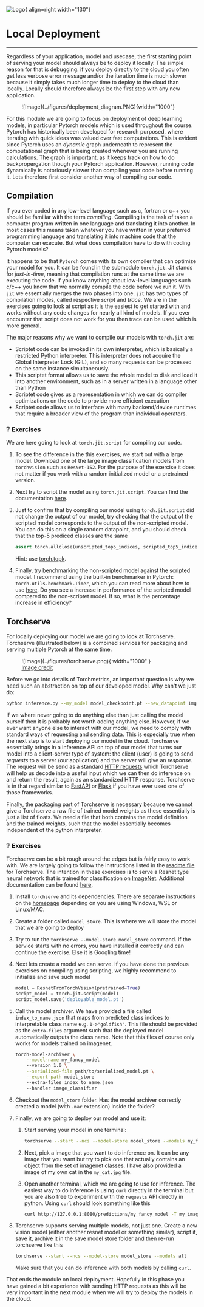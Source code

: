 ![Logo](../figures/icons/pytorch.png){ align=right width="130"}

# Local Deployment

---

Regardless of your application, model and usecase, the first starting point of serving your model should always be to
deploy it locally. The simple reason for that is debugging: if you deploy directly to the cloud you often get less
verbose error message and/or the iteration time is much slower because it simply takes much longer time to deploy
to the cloud than locally. Locally should therefore always be the first step with any new application.

<figure markdown>
![Image](../figures/deployment_diagram.PNG){width="1000"}
</figure>

For this module we are going to focus on deployment of deep learning models, in particular Pytorch models which is used
throughout the course. Pytorch has historically been developed for research purposed, where iterating with quick ideas
was valued over fast computations. This is evident since Pytorch uses an *dynamic* graph underneath to represent the
computational graph that is being created whenever you are running calculations. The graph is important, as it keeps
track on how to do backpropergation though your Pytorch application. However, running code dynamically is notoriously
slower than compiling your code before running it. Lets therefore first consider another way of compiling our code.

## Compilation

If you ever coded in any low-level language such as c, fortran or c++ you should be familiar with the term *compiling*.
Compiling is the task of taken a computer program written in one language and translating it into another. In most cases
this means taken whatever you have written in your preferred programming language and translating it into machine code
that the computer can execute. But what does compilation have to do with coding Pytorch models?

It happens to be that `Pytorch` comes with its own compiler that can optimize your model for you. It can be found in
the submodule `torch.jit`. Jit stands for *just-in-time*, meaning that compilation runs at the same time we are
executing the code. If you know anything about low-level languages such c/c++ you know that we normally compile the code
before we run it. With `jit` we essentially merges the two phases into one. `jit` has two types of compilation modes,
called respective *script* and *trace*. We are in the exercises going to look at script as it is the easiest to get
started with and works without any code changes for nearly all kind of models. If you ever encounter that script does
not work for you then trace can be used which is more general.

The major reasons why we want to compile our models with `torch.jit` are:

* Scriptet code can be invoked in its own interpreter, which is basically a restricted Python interpreter.
    This interpreter does not acquire the Global Interpreter Lock (GIL), and so many requests can be processed on the
    same instance simultaneously.
* This scriptet format allows us to save the whole model to disk and load it into another environment, such as in a
    server written in a language other than Python
* Scriptet code gives us a representation in which we can do compiler optimizations on the code to provide
    more efficient execution
* Scriptet code allows us to interface with many backend/device runtimes that require a broader view of the
    program than individual operators.

### ❔ Exercises

We are here going to look at `torch.jit.script` for compiling our code.

1. To see the difference in the this exercises, we start out with a large model. Download one of the large image
    classification models from `torchvision` such as `ResNet-152`. For the purpose of the exercise it does not matter
    if you work with a random initialized model or a pretrained version.

2. Next try to script the model using `torch.jit.script`. You can find the documentation
    [here](https://pytorch.org/docs/stable/generated/torch.jit.script.html#torch.jit.script).

3. Just to confirm that by compiling our model using `torch.jit.script` did not change the output of our model, try
    checking that the output of the scripted model corresponds to the output of the non-scripted model. You can do this
    on a single random datapoint, and you should check that the top-5 prediced classes are the same

    ```python
    assert torch.allclose(unscripted_top5_indices, scripted_top5_indices)
    ```

    Hint: use [torch.topk](https://pytorch.org/docs/stable/generated/torch.topk.html).

4. Finally, try benchmarking the non-scripted model against the scripted model. I recommend using the built-in
    benchmarker in Pytorch: `torch.utils.benchmark.Timer`, which you can read more about how to use
    [here](https://pytorch.org/tutorials/recipes/recipes/benchmark.html). Do you see a increase in performance of the
    scripted model compared to the non-scriptet model. If so, what is the percentage increase in efficiency?

## Torchserve

For locally deploying our model we are going to look at Torchserve. Torchserve (illustrated below) is a combined
services for packaging and serving multiple Pytorch at the same time.

<!-- markdownlint-disable -->
<figure markdown>
![Image](../figures/torchserve.png){ width="1000" }
<figcaption>
<a href="https://aws.amazon.com/blogs/machine-learning/deploying-pytorch-models-for-inference-at-scale-using-torchserve/"> Image credit </a>
</figcaption>
</figure>
<!-- markdownlint-restore -->

Before we go into details of Torchmetrics, an important question is why we need such an abstraction on top of our
developed model. Why can't we just do:

```bash
python inference.py --my_model model_checkpoint.pt --new_datapoint img.png
```

If we where never going to do anything else than just calling the model ourself then it is probably not worth adding
anything else. However, if we ever want anyone else to interact with our model, we need to comply with standard ways
of requesting and sending data. This is especially true when the next step is to start deploying our model in the cloud.
Torchserve essentially brings in a inference API on top of our model that turns our model into a client-server type of
system: the client (user) is going to send *requests* to a server (our application) and the server will give an
*response*. The request will be send as a standard
[HTTP requests](https://en.wikipedia.org/wiki/Hypertext_Transfer_Protocol)
which Torchserve will help us decode into a useful input which we can then do inference on and return the result, again
as an standardized HTTP response. Torchserve is in that regard similar to
[FastAPI](https://fastapi.tiangolo.com/) or [Flask](https://flask.palletsprojects.com/en/2.2.x/) if you have ever
used one of those frameworks.

Finally, the packaging part of Torchserve is necessary because we cannot give a Torchserve a raw file of trained model
weights as these essentially is just a list of floats. We need a file that both contains the model definition and the
trained weights, such that the model essentially becomes independent of the python interpreter.

### ❔ Exercises

Torchserve can be a bit rough around the edges but is fairly easy to work with. We are largely going to follow the
instructions listed in the [readme file](https://github.com/pytorch/serve/blob/master/README.md#serve-a-model) for
Torchserve. The intention in these exercises is to serve a Resnet type neural network that is trained for classification
on [ImageNet](https://www.image-net.org/). Additional documentation can be found [here](https://pytorch.org/serve/).

1. Install `torchserve` and its dependencies. There are separate instructions on the
    [homepage](https://github.com/pytorch/serve) depending on you are using Windows, WSL or Linux/MAC.

2. Create a folder called `model_store`. This is where we will store the model that we are going to deploy

3. Try to run the `torchserve --model-store model_store` command. If the service starts with no errors, you
    have installed it correctly and can continue the exercise. Else it is Googling time!

4. Next lets create a model we can serve. If you have done the previous exercises on compiling using scripting, we
    highly recommend to initialize and save such model

    ```python
    model = ResnetFromTorchVision(pretrained=True)
    script_model = torch.jit.script(model)
    script_model.save('deployable_model.pt')
    ```

5. Call the model archiver. We have provided a file called `index_to_name.json` that maps from predicted class
    indices to interpretable class name e.g. `1->"goldfish"`. This file should be provided as the `extra-files`
    argument such that the deployed model automatically outputs the class name. Note that this files of course
    only works for models trained on imagenet.

    ```bash
    torch-model-archiver \
        --model-name my_fancy_model
        --version 1.0 \
        --serialized-file path/to/serialized_model.pt \
        --export-path model_store
        --extra-files index_to_name.json
        --handler image_classifier
    ```

6. Checkout the `model_store` folder. Has the model archiver correctly created a model (with `.mar` extension)
    inside the folder?

7. Finally, we are going to deploy our model and use it:

    1. Start serving your model in one terminal:

        ```bash
        torchserve --start --ncs --model-store model_store --models my_fancy_model=my_fancy_model.mar
        ```

    2. Next, pick a image that you want to do inference on. It can be any image that you want but try to pick
        one that actually contains an object from the set of imagenet classes. I have also provided a image of
        my own cat in the `my_cat.jpg` file.

    3. Open another terminal, which we are going to use for inference. The easiest way to do inference is using
        `curl` directly in the terminal but you are also free to experiment with the `requests` API directly in
        python. Using `curl` should look something like this

        ```bash
        curl http://127.0.0.1:8080/predictions/my_fancy_model -T my_image.jpg
        ```

8. Torchserve supports serving multiple models, not just one. Create a new vision model (either another resnet model
    or something similar), script it, save it, archive it in the save model store folder and then re-run torchserve
    like this

    ```bash
    torchserve --start --ncs --model-store model_store --models all
    ```

    Make sure that you can do inference with both models by calling `curl`.

That ends the module on local deployment. Hopefully in this phase you have gained a bit experience with sending HTTP
requests as this will be very important in the next module when we will try to deploy the models in the cloud.
